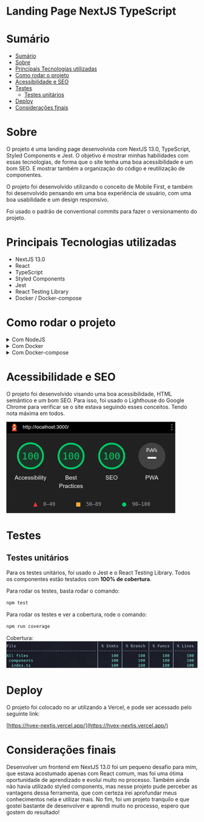 # Landing Page NextJS TypeScript

# Sumário
- [Sumário](#sumário)
- [Sobre](#sobre)
- [Principais Tecnologias utilizadas](#principais-tecnologias-utilizadas)
- [Como rodar o projeto](#como-rodar-o-projeto)
- [Acessibilidade e SEO](#acessibilidade-e-seo)
- [Testes](#testes)
  - [Testes unitários](#testes-unitários)
- [Deploy](#deploy)
- [Considerações finais](#considerações-finais)

# Sobre
O projeto é uma landing page desenvolvida com NextJS 13.0, TypeScript, Styled Components e Jest. O objetivo é mostrar minhas habilidades com essas tecnologias, de forma que o site tenha uma boa acessibilidade e um bom SEO. E mostrar também a organização do código e reutilização de componentes.

O projeto foi desenvolvido utilizando o conceito de Mobile First, e também foi desenvolvido pensando em uma boa experiência de usuário, com uma boa usabilidade e um design responsivo.

Foi usado o padrão de conventional commits para fazer o versionamento do projeto.

# Principais Tecnologias utilizadas
  - NextJS 13.0
  - React
  - TypeScript
  - Styled Components
  - Jest
  - React Testing Library
  - Docker / Docker-compose

# Como rodar o projeto

<details>
  <summary>Com NodeJS</summary>

  Pré-requisitos:
  - NodeJS
  - Npm ou Yarn
  - Git

  1. Clone o repositório:
   
  ```bash
  git clone git@github.com:Brendon-Lopes/nextjs-typescript.git
  ```

  2. Acesse a pasta do projeto:
  ```bash
  cd nextjs-typescript
  ```

  3. Instale as dependências:
  ```bash
  npm install
  ```

  4. Rode o projeto:
  ```bash
  npm run dev
  ```

  4. Acesse o projeto:
  [http://localhost:3000](http://localhost:3000)
</details>

<details>
  <summary>Com Docker</summary>

  Pré-requisitos:
  - Git
  - Docker

  1. Clone o repositório:
   
  ```bash
  git clone git@github.com:Brendon-Lopes/nextjs-typescript.git
  ```

  2. Acesse a pasta do projeto:
  ```bash
  cd nextjs-typescript
  ```

  3. Build do projeto:
  ```bash
  docker build -t nextjs-typescript .
  ```

  4. Rode o projeto:
  ```bash
  docker run -d -p 3000:3000 nextjs-typescript
  ```

  5. Acesse o projeto:
  [http://localhost:3000](http://localhost:3000)

  6. Para parar o projeto:
  ```bash
  docker stop <container_id>
  ```
</details>

<details>
  <summary>Com Docker-compose</summary>

  Pré-requisitos:
  - Git
  - Docker
  - Docker-compose

  1. Clone o repositório:
   
  ```bash
  git clone git@github.com:Brendon-Lopes/nextjs-typescript.git
  ```

  2. Acesse a pasta do projeto:
  ```bash
  cd nextjs-typescript
  ```

  3. Rode o projeto:
  ```bash
  docker-compose up -d
  ```

  4. Acesse o projeto:
  [http://localhost:3000](http://localhost:3000)

  5. Para parar o projeto:
  ```bash
  docker-compose down
  ```
</details>

# Acessibilidade e SEO
O projeto foi desenvolvido visando uma boa acessibilidade, HTML semântico e um bom SEO. Para isso, foi usado o Lighthouse do Google Chrome para verificar se o site estava seguindo esses conceitos. Tendo nota máxima em todos.

![Lighthouse](./readme_assets/lighthouse_score.png)

# Testes
## Testes unitários
Para os testes unitários, foi usado o Jest e o React Testing Library. Todos os componentes estão testados com <strong>100% de cobertura</strong>.

Para rodar os testes, basta rodar o comando:
```bash
npm test
```

Para rodar os testes e ver a cobertura, rode o comando:
```bash
npm run coverage
```

Cobertura:
![Cobertura](./readme_assets/test_coverage.png)

# Deploy
O projeto foi colocado no ar utilizando a Vercel, e pode ser acessado pelo seguinte link:

[https://hvex-nextjs.vercel.app/](https://hvex-nextjs.vercel.app/)

# Considerações finais
Desenvolver um frontend em NextJS 13.0 foi um pequeno desafio para mim, que estava acostumado apenas com React comum, mas
foi uma ótima oportunidade de aprendizado e evoluí muito no processo. Também ainda não havia utilizado styled components,
mas nesse projeto pude perceber as vantagens dessa ferramenta, que com certeza irei aprofundar meus conhecimentos nela e
utilizar mais. No fim, foi um projeto tranquilo e que gostei bastante de desenvolver e aprendi muito no processo, espero
que gostem do resultado!

